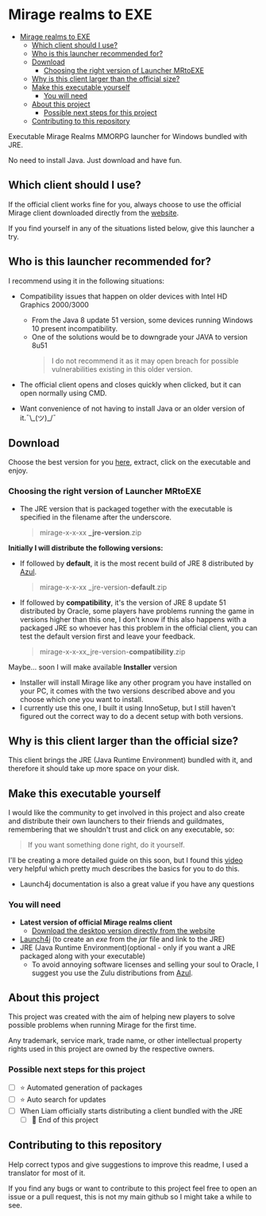 # Mirage realms to EXE

- [Mirage realms to EXE](#mirage-realms-to-exe)
  - [Which client should I use?](#which-client-should-i-use)
  - [Who is this launcher recommended for?](#who-is-this-launcher-recommended-for)
  - [Download](#download)
    - [Choosing the right version of Launcher MRtoEXE](#choosing-the-right-version-of-launcher-mrtoexe)
  - [Why is this client larger than the official size?](#why-is-this-client-larger-than-the-official-size)
  - [Make this executable yourself](#make-this-executable-yourself)
    - [You will need](#you-will-need)
  - [About this project](#about-this-project)
    - [Possible next steps for this project](#possible-next-steps-for-this-project)
  - [Contributing to this repository](#contributing-to-this-repository)

Executable Mirage Realms MMORPG launcher for Windows  bundled with JRE.

No need to install Java. Just download and have fun.

## Which client should I use?

If the official client works fine for you, always choose to use the official Mirage client downloaded directly from the [website]((https://www.miragerealms.co.uk/devblog/play/)).

If you find yourself in any of the situations listed below, give this launcher a try.

## Who is this launcher recommended for?

I recommend using it in the following situations:

- Compatibility issues that happen on older devices with Intel HD Graphics 2000/3000

  - From the Java 8 update 51 version, some devices running Windows 10 present incompatibility.
  - One of the solutions would be to downgrade your JAVA to version 8u51
       > I do not recommend it as it may open breach for possible vulnerabilities existing in this older version.

- The official client opens and closes quickly when clicked, but it can open normally using CMD.

- Want convenience of not having to install Java or an older version of it.¯\\\_(ツ)\_/¯
  
## Download

Choose the best version for you [here](https://github.com/cent222/MRtoEXE/releases), extract, click on the executable and enjoy.

### Choosing the right version of Launcher MRtoEXE

- The JRE version that is packaged together with the executable is specified in the filename after the underscore.
   > mirage-x-x-xx **_jre-version**.zip

**Initially I will distribute the following versions:**

- If followed by **default**, it is the most recent build of JRE 8 distributed by [Azul](https://www.azul.com/downloads/?package=jdk).
   > mirage-x-x-xx _jre-version-**default**.zip

- If followed by **compatibility**, it's the version of JRE 8 update 51 distributed by Oracle, some players have problems running the game in versions higher than this one, I don't know if this also happens with a packaged JRE so whoever has this problem in the official client, you can test the default version first and leave your feedback.
   > mirage-x-x-xx_jre-version-**compatibility**.zip

Maybe... soon I will make available **Installer** version

- Installer will install Mirage like any other program you have installed on your PC, it comes with the two versions described above and you choose which one you want to install.
- I currently use this one, I built it using InnoSetup, but I still haven't figured out the correct way to do a decent setup with both versions.

## Why is this client larger than the official size?

This client brings the JRE (Java Runtime Environment) bundled with it, and therefore it should take up more space on your disk.

## Make this executable yourself

I would like the community to get involved in this project and also create and distribute their own launchers to their friends and guildmates, remembering that we shouldn't trust and click on any executable, so:

> If you want something done right, do it yourself.

I'll be creating a more detailed guide on this soon, but I found this [video](https://www.youtube.com/watch?v=51iMSVUOQNM) very helpful which pretty much describes the basics for you to do this.

- Launch4j documentation is also a great value if you have any questions

### You will need

- **Latest version of official Mirage realms client**
  - [Download the desktop version directly from the website](https://www.miragerealms.co.uk/devblog/play/)
- [Launch4j](https://launch4j.sourceforge.net/) (to create an _exe_ from the _jar_ file and link to the JRE)
- JRE (Java Runtime Environment)(optional - only if you want a JRE packaged along with your executable)
  - To avoid annoying software licenses and selling your soul to Oracle, I suggest you use the Zulu distributions from [Azul](https://www.azul.com/downloads/?package=jdk).

## About this project

This project was created with the aim of helping new players to solve possible problems when running Mirage for the first time.

Any trademark, service mark, trade name, or other intellectual property rights used in this project are owned by the respective owners.

### Possible next steps for this project

- [ ] ⭐ Automated generation of packages
- [ ] ⭐ Auto search for updates
- [ ] When Liam officially starts distributing a client bundled with the JRE
  - [ ] 🌟 End of this project

## Contributing to this repository

Help correct typos and give suggestions to improve this readme, I used a translator for most of it.

If you find any bugs or want to contribute to this project feel free to open an issue or a pull request, this is not my main github so I might take a while to see.
